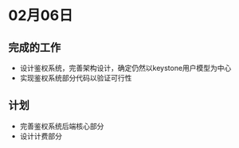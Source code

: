 # 02月06日

## 完成的工作

- 设计鉴权系统，完善架构设计，确定仍然以keystone用户模型为中心
- 实现鉴权系统部分代码以验证可行性
 
## 计划

- 完善鉴权系统后端核心部分
- 设计计费部分
